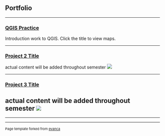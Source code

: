 ## Portfolio

---
### [QGIS Practice](/pro/Neeves_Lab1.pdf)
Introduction work to QGIS. Click the title to view maps.



---
### [Project 2 Title](/images/comingsoon.jpg)
actual content will be added throughout semester
<img src="comingsoon.jpg?raw=true"/>


---
### [Project 3 Title](/images/comingsoon.jpg)
actual content will be added throughout semester
<img src="comingsoon.jpg?raw=true"/>
---


---




---
<p style="font-size:11px">Page template forked from <a href="https://github.com/evanca/quick-portfolio">evanca</a></p>
<!-- Remove above link if you don't want to attibute -->
